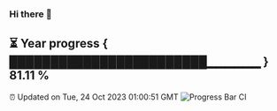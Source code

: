 ### Hi there 👋
⏳ Year progress { ████████████████████████▁▁▁▁▁▁ } 81.11 %
---
⏰ Updated on Tue, 24 Oct 2023 01:00:51 GMT
![Progress Bar CI](https://github.com/liununu/liununu/workflows/Progress%20Bar%20CI/badge.svg)
